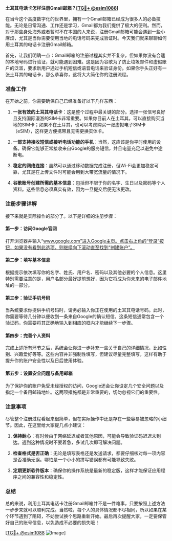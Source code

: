 **土耳其电话卡怎样注册Gmail邮箱？[[TG💪+ @esim1088](https://t.me/s/esim1088)]**

在当今这个高度数字化的世界里，拥有一个Gmail邮箱已经成为很多人的必备技能。无论是日常沟通、工作还是学习，Gmail都为我们提供了极大的便利。然而，对于那些身处海外或者暂时不在本国的人来说，注册Gmail邮箱可能会遇到一些小麻烦，尤其是当你需要使用当地的电话号码来完成验证时。今天我们就来聊聊如何用土耳其的电话卡注册Gmail邮箱。

首先，让我们明确一点：Gmail邮箱的注册过程其实并不复杂，但如果你没有合适的本地号码进行验证，就可能遇到困难。这是因为谷歌为了防止垃圾邮件和虚假账户的泛滥，要求新用户通过手机短信或语音电话来验证身份。如果你手头正好有一张土耳其的电话卡，那么恭喜你，这将大大简化你的注册流程。

### 准备工作

在开始之前，你需要确保自己已经准备好以下几样东西：

1. **一张有效的土耳其电话卡**：这是整个过程中最关键的部分。选择一张信号良好且支持国际漫游的SIM卡非常重要。如果你目前人在土耳其，可以直接购买当地的SIM卡；如果不在土耳其，也可以考虑购买一张虚拟电子SIM卡（eSIM），这样更方便携带且无需更换实体卡。
   
2. **一部支持接收短信或接听电话功能的手机**：当然，这应该是你平时使用的设备。确保它能够正常接收来自Google的服务短信，并且电量充足以避免中途断电。

3. **稳定的网络连接**：虽然可以通过移动数据完成注册，但Wi-Fi会更加稳定可靠，尤其是在上传文件时可能会用到大带宽流量的情况下。

4. **谷歌账号创建所需的基本信息**：包括但不限于你的名字、生日以及密码等个人资料。这些信息必须真实有效，因为一旦提交后便无法更改。

### 注册步骤详解

接下来就是实际操作的部分了。以下是详细的注册步骤：

#### 第一步：访问Google官网
打开浏览器并输入“www.google.com”进入Google主页。点击右上角的“登录”按钮，如果没有看到此选项，则继续向下滚动直至找到“创建账户”。

#### 第二步：填写基本信息
根据提示依次填写你的名字、姓氏、用户名、密码以及其他必要的个人信息。这里特别需要注意的是，用户名部分最好提前想好，因为它将成为你未来的电子邮件地址的一部分。

#### 第三步：验证手机号码
当系统要求你提供手机号码时，请务必输入你正在使用的土耳其电话号码。此时，你需要等待几分钟以便收到一条来自Google的确认短信。这条短信通常包含一个验证码，你需要将其正确地输入到相应的框内才能继续下一步骤。

#### 第四步：完善个人资料
完成上述所有环节之后，系统会让你进一步补充一些关于自己的详细情况，比如性别、兴趣爱好等等。这些内容并非强制性填写，但建议尽量完整填写，这样有助于提升你的账户安全性以及日后使用体验。

#### 第五步：设置安全问题与备用邮箱
为了保护你的账户免受未经授权的访问，Google还会让你设定几个安全问题以及指定一个备用邮箱地址。这两项措施都是非常重要的，切勿忽视它们的重要性。

### 注意事项

尽管整个注册过程看起来很简单，但在实际操作中还是存在一些容易被忽略的小细节。因此，在这里给大家提几点小建议：

1. **保持耐心**：有时候由于网络延迟或者其他原因，可能会导致验证码迟迟未到达。遇到这种情况时不要着急，多试几次即可解决问题。
   
2. **检查格式是否正确**：无论是填写表格还是发送请求，都要仔细核对每一项内容是否准确无误。哪怕是一个小小的拼写错误都有可能导致失败。
   
3. **定期更新软件版本**：确保你的操作系统是最新的稳定版，这样才能保证应用程序之间的兼容性和稳定性。

### 总结

总的来说，利用土耳其电话卡注册Gmail邮箱并不是一件难事，只要按照上述方法一步步来就可以顺利完成。当然啦，每个人的具体情况都不尽相同，所以如果在某个环节遇到了阻碍，不妨尝试换个思路重新开始。最后再次提醒大家，一定要保管好自己的账号信息，以免造成不必要的损失哦！

[[TG💪+ @esim1088](https://t.me/s/esim1088) ![Image](https://i.postimg.cc/4NQfJmqS/Snipaste-2025-05-13-00-14-12.png)]